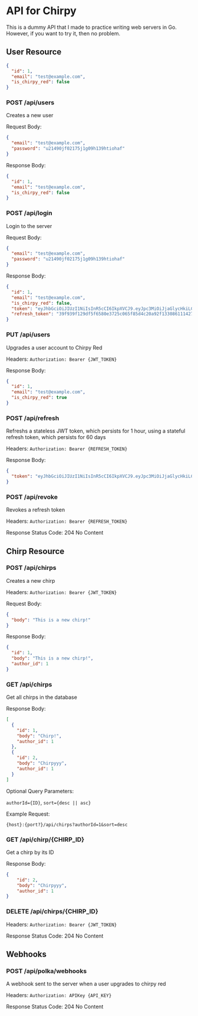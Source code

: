 # API for Chirpy
This is a dummy API that I made to practice writing web servers in Go. However, if you want to try it, then no problem.

## User Resource
```json
{
  "id": 1,
  "email": "test@example.com",
  "is_chirpy_red": false
}
```

### POST /api/users
Creates a new user

Request Body:
```json
{
  "email": "test@example.com",
  "password": "u21490jf02175j1g09h139htiohaf"
}
```

Response Body:
```json
{
  "id": 1,
  "email": "test@example.com",
  "is_chirpy_red": false
}
```

### POST /api/login
Login to the server

Request Body:
```json
{
  "email": "test@example.com",
  "password": "u21490jf02175j1g09h139htiohaf"
}
```

Response Body:
```json
{
  "id": 1,
  "email": "test@example.com",
  "is_chirpy_red": false,
  "token": "eyJhbGciOiJIUzI1NiIsInR5cCI6IkpXVCJ9.eyJpc3MiOiJjaGlycHkiLCJzdWIiOiIxIiwiZXhwIjoxNzI1ODk4NzQwLCJpYXQiOjE3MjU4OTUxNDB9.xAluyBkhGxk_cVp1lLk4wpZlVu4fjb-jw-6EBFByI7A",
  "refresh_token": "39f939f129df5f6580e3725c065f85d4c20a92f133086111427c88309d4e0de2"
}
```

### PUT /api/users
Upgrades a user account to Chirpy Red

Headers:
```Authorization: Bearer {JWT_TOKEN}```

Response Body:
```json
{
  "id": 1,
  "email": "test@example.com",
  "is_chirpy_red": true
}
```

### POST /api/refresh
Refreshs a stateless JWT token, which persists for 1 hour, using a stateful refresh token, which persists for 60 days

Headers:
```Authorization: Bearer {REFRESH_TOKEN}```

Response Body:
```json
{
  "token": "eyJhbGciOiJIUzI1NiIsInR5cCI6IkpXVCJ9.eyJpc3MiOiJjaGlycHkiLCJzdWIiOiIxIiwiZXhwIjoxNzI1OTAwMTAzLCJpYXQiOjE3MjU4OTY1MDN9.Tqc8Zow-MplmxfYYfqZCWCyBrzgDWCZU8lWdhNTDUNI"
}
```

### POST /api/revoke
Revokes a refresh token

Headers:
```Authorization: Bearer {REFRESH_TOKEN}```

Response Status Code: 204 No Content

## Chirp Resource

### POST /api/chirps
Creates a new chirp

Headers:
```Authorization: Bearer {JWT_TOKEN}```

Request Body:
```json
{
  "body": "This is a new chirp!"
}
```
Response Body:
```json
{
  "id": 1,
  "body": "This is a new chirp!",
  "author_id": 1
}
```

### GET /api/chirps
Get all chirps in the database

Response Body:
```json
[
  {
    "id": 1,
    "body": "Chirp!",
    "author_id": 1
  },
  {
    "id": 2,
    "body": "Chirpyyy",
    "author_id": 1
  }
]
```

Optional Query Parameters:

```authorId={ID}```, ```sort={desc || asc}```

Example Request:

```{host}:{port?}/api/chirps?authorId=1&sort=desc```

### GET /api/chirp/{CHIRP_ID}
Get a chirp by its ID

Response Body:
```json
{
    "id": 2,
    "body": "Chirpyyy",
    "author_id": 1
}
```

### DELETE /api/chirps/{CHIRP_ID}

Headers:
```Authorization: Bearer {JWT_TOKEN}```

Response Status Code: 204 No Content

## Webhooks

### POST /api/polka/webhooks
A webhook sent to the server when a user upgrades to chirpy red

Headers:
```Authorization: APIKey {API_KEY}```

Response Status Code: 204 No Content
